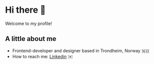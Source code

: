 # Hi there 👋

Welcome to my profile!

## A little about me

- Frontend-developer and designer based in Trondheim, Norway :norway:
- How to reach me: [Linkedin](https://www.linkedin.com/in/ingrid-blix-dyrseth-096b2a241/) :envelope:



<!--
**BlixDyrseth/BlixDyrseth** is a ✨ _special_ ✨ repository because its `README.md` (this file) appears on your GitHub profile.

Here are some ideas to get you started:

- 🔭 I’m currently working on ...
- 🌱 I’m currently learning ...
- 👯 I’m looking to collaborate on ...
- 🤔 I’m looking for help with ...
- 💬 Ask me about ...
- 📫 How to reach me: ...
- 😄 Pronouns: ...
- ⚡ Fun fact: ...
-->
